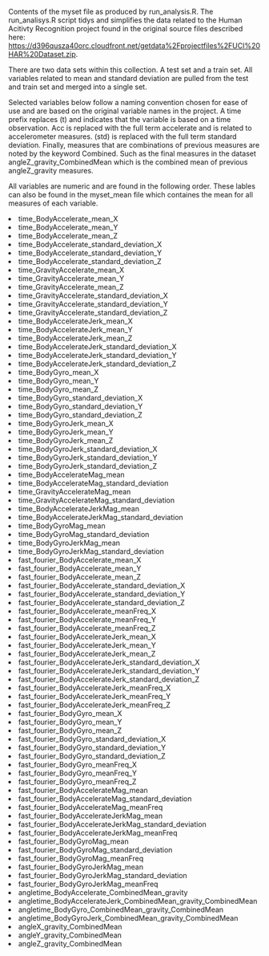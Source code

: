 Contents of the myset file as produced by run_analysis.R.  The run_analisys.R script tidys and simplifies the data related 
to the Human Acitivty Recognition project found in the original source files described here:  
https://d396qusza40orc.cloudfront.net/getdata%2Fprojectfiles%2FUCI%20HAR%20Dataset.zip.  

There are two data sets within this collection.  A test set and a train set.  All variables related to mean and standard 
deviation are pulled from the test and train set and merged into a single set.

Selected variables below follow a naming convention chosen for ease of use and are based on the original variable names in
the project.  A time prefix replaces (t) and indicates that the variable is based on a time observation.  Acc is replaced
with the full term accelerate and is related to accelerometer measures.  (std) is replaced with the full term standard
deviation.  Finally, measures that are combinations of previous measures are noted by the keyword Combined.  Such as the final
measures in the dataset angleZ_gravity_CombinedMean which is the combined mean of previous angleZ_gravity measures.

All variables are numeric and are found in the following order.  These lables can also be found in the myset_mean file which
containes the mean for all measures of each variable.


<li>time_BodyAccelerate_mean_X
<li>time_BodyAccelerate_mean_Y
<li>time_BodyAccelerate_mean_Z
<li>time_BodyAccelerate_standard_deviation_X
<li>time_BodyAccelerate_standard_deviation_Y
<li>time_BodyAccelerate_standard_deviation_Z
<li>time_GravityAccelerate_mean_X
<li>time_GravityAccelerate_mean_Y
<li>time_GravityAccelerate_mean_Z
<li>time_GravityAccelerate_standard_deviation_X
<li>time_GravityAccelerate_standard_deviation_Y
<li>time_GravityAccelerate_standard_deviation_Z
<li>time_BodyAccelerateJerk_mean_X
<li>time_BodyAccelerateJerk_mean_Y
<li>time_BodyAccelerateJerk_mean_Z
<li>time_BodyAccelerateJerk_standard_deviation_X
<li>time_BodyAccelerateJerk_standard_deviation_Y
<li>time_BodyAccelerateJerk_standard_deviation_Z
<li>time_BodyGyro_mean_X
<li>time_BodyGyro_mean_Y
<li>time_BodyGyro_mean_Z
<li>time_BodyGyro_standard_deviation_X
<li>time_BodyGyro_standard_deviation_Y
<li>time_BodyGyro_standard_deviation_Z
<li>time_BodyGyroJerk_mean_X
<li>time_BodyGyroJerk_mean_Y
<li>time_BodyGyroJerk_mean_Z
<li>time_BodyGyroJerk_standard_deviation_X
<li>time_BodyGyroJerk_standard_deviation_Y
<li>time_BodyGyroJerk_standard_deviation_Z
<li>time_BodyAccelerateMag_mean
<li>time_BodyAccelerateMag_standard_deviation
<li>time_GravityAccelerateMag_mean
<li>time_GravityAccelerateMag_standard_deviation
<li>time_BodyAccelerateJerkMag_mean
<li>time_BodyAccelerateJerkMag_standard_deviation
<li>time_BodyGyroMag_mean
<li>time_BodyGyroMag_standard_deviation
<li>time_BodyGyroJerkMag_mean
<li>time_BodyGyroJerkMag_standard_deviation
<li>fast_fourier_BodyAccelerate_mean_X
<li>fast_fourier_BodyAccelerate_mean_Y
<li>fast_fourier_BodyAccelerate_mean_Z
<li>fast_fourier_BodyAccelerate_standard_deviation_X
<li>fast_fourier_BodyAccelerate_standard_deviation_Y
<li>fast_fourier_BodyAccelerate_standard_deviation_Z
<li>fast_fourier_BodyAccelerate_meanFreq_X
<li>fast_fourier_BodyAccelerate_meanFreq_Y
<li>fast_fourier_BodyAccelerate_meanFreq_Z
<li>fast_fourier_BodyAccelerateJerk_mean_X
<li>fast_fourier_BodyAccelerateJerk_mean_Y
<li>fast_fourier_BodyAccelerateJerk_mean_Z
<li>fast_fourier_BodyAccelerateJerk_standard_deviation_X
<li>fast_fourier_BodyAccelerateJerk_standard_deviation_Y
<li>fast_fourier_BodyAccelerateJerk_standard_deviation_Z
<li>fast_fourier_BodyAccelerateJerk_meanFreq_X
<li>fast_fourier_BodyAccelerateJerk_meanFreq_Y
<li>fast_fourier_BodyAccelerateJerk_meanFreq_Z
<li>fast_fourier_BodyGyro_mean_X
<li>fast_fourier_BodyGyro_mean_Y
<li>fast_fourier_BodyGyro_mean_Z
<li>fast_fourier_BodyGyro_standard_deviation_X
<li>fast_fourier_BodyGyro_standard_deviation_Y
<li>fast_fourier_BodyGyro_standard_deviation_Z
<li>fast_fourier_BodyGyro_meanFreq_X
<li>fast_fourier_BodyGyro_meanFreq_Y
<li>fast_fourier_BodyGyro_meanFreq_Z
<li>fast_fourier_BodyAccelerateMag_mean
<li>fast_fourier_BodyAccelerateMag_standard_deviation
<li>fast_fourier_BodyAccelerateMag_meanFreq
<li>fast_fourier_BodyAccelerateJerkMag_mean
<li>fast_fourier_BodyAccelerateJerkMag_standard_deviation
<li>fast_fourier_BodyAccelerateJerkMag_meanFreq
<li>fast_fourier_BodyGyroMag_mean
<li>fast_fourier_BodyGyroMag_standard_deviation
<li>fast_fourier_BodyGyroMag_meanFreq
<li>fast_fourier_BodyGyroJerkMag_mean
<li>fast_fourier_BodyGyroJerkMag_standard_deviation
<li>fast_fourier_BodyGyroJerkMag_meanFreq
<li>angletime_BodyAccelerate_CombinedMean_gravity
<li>angletime_BodyAccelerateJerk_CombinedMean_gravity_CombinedMean
<li>angletime_BodyGyro_CombinedMean_gravity_CombinedMean
<li>angletime_BodyGyroJerk_CombinedMean_gravity_CombinedMean
<li>angleX_gravity_CombinedMean
<li>angleY_gravity_CombinedMean
<li>angleZ_gravity_CombinedMean

